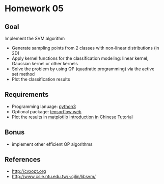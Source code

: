 # Homework 05
  
## Goal

Implement the SVM algorithm 


+ Generate sampling points from 2 classes with non-linear distributions (in 2D) 
+ Apply kernel functions for the classification modeling: linear kernel, Gaussian kernel or other kernels
+ Solve the problem by using QP (quadratic programming) via the active set method
+ Plot the classification results


## Requirements

+ Programming lanuage: [python3](https://docs.python.org/3/tutorial/)
+ Optional package: [tensorflow web](https://www.tensorflow.org/)
+ Plot the results in [matplotlib](http://matplotlib.org/) [Introduction in Chinese](http://www.ibm.com/developerworks/cn/linux/l-matplotlib/index.html) [Tutorial](http://www.ast.uct.ac.za/~sarblyth/pythonGuide/PythonPlottingBeginnersGuide.pdf)

## Bonus

+ implement other efficient QP algorithms 

## References
+ http://cvxopt.org
+ http://www.csie.ntu.edu.tw/~cjlin/libsvm/
